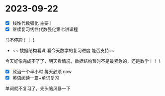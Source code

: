 # 2023-09-22

* [X] 线性代数强化 主要！
* [X] 继续复习线性代数强化第七讲课程

马不停蹄！！！

* ~~ 数据结构看课 看今天数学的复习进度 能否支持~~

今天好像完成不了了，明天看情况，数据结构暂时不是最紧急的，还是数学！！！

* [X] 政治一个半小时 每天必须 now
* [X] 英语阅读一篇+单词复习

单词就不复习了，先头脑风暴一下
